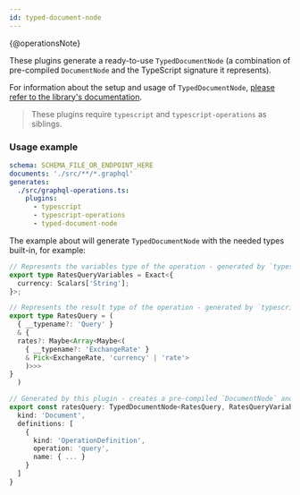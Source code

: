 ```yaml
---
id: typed-document-node
---
```


{@operationsNote}

These plugins generate a ready-to-use `TypedDocumentNode` (a combination of pre-compiled `DocumentNode` and the TypeScript signature it represents).

For information about the setup and usage of `TypedDocumentNode`, [please refer to the library's documentation](https://github.com/dotansimha/graphql-typed-document-node).

> These plugins require `typescript` and `typescript-operations` as siblings.

### Usage example

```yaml
schema: SCHEMA_FILE_OR_ENDPOINT_HERE
documents: './src/**/*.graphql'
generates:
  ./src/graphql-operations.ts:
    plugins:
      - typescript
      - typescript-operations
      - typed-document-node
```

The example about will generate `TypedDocumentNode` with the needed types built-in, for example:

```ts
// Represents the variables type of the operation - generated by `typescript` + `typescript-operations` plugins
export type RatesQueryVariables = Exact<{
  currency: Scalars['String'];
}>;

// Represents the result type of the operation - generated by `typescript` + `typescript-operations` plugins
export type RatesQuery = (
  { __typename?: 'Query' }
  & {
  rates?: Maybe<Array<Maybe<(
    { __typename?: 'ExchangeRate' }
    & Pick<ExchangeRate, 'currency' | 'rate'>
    )>>>
}
  )

// Generated by this plugin - creates a pre-compiled `DocumentNode` and passes result type and variables type as generics
export const ratesQuery: TypedDocumentNode<RatesQuery, RatesQueryVariables> = {
  kind: 'Document',
  definitions: [
    {
      kind: 'OperationDefinition',
      operation: 'query',
      name: { ... }
    }
  ]
}
```
